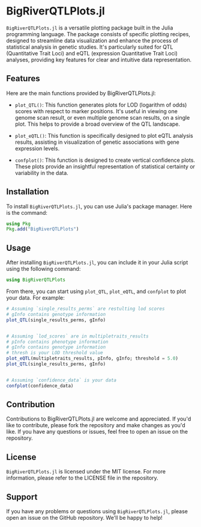 # BigRiverQTLPlots.jl

`BigRiverQTLPlots.jl` is a versatile plotting package built in the Julia programming language. The package consists of specific plotting recipes, designed to streamline data visualization and enhance the process of statistical analysis in genetic studies. It's particularly suited for QTL (Quantitative Trait Loci) and eQTL (expression Quantitative Trait Loci) analyses, providing key features for clear and intuitive data representation.

## Features
Here are the main functions provided by BigRiverQTLPlots.jl:

- `plot_QTL()`: This function generates plots for LOD (logarithm of odds) scores with respect to marker positions. It's useful in viewing one genome scan result, or even multiple genome scan results, on a single plot. This helps to provide a broad overview of the QTL landscape.

- `plot_eQTL()`: This function is specifically designed to plot eQTL analysis results, assisting in visualization of genetic associations with gene expression levels.

- `confplot()`: This function is designed to create vertical confidence plots. These plots provide an insightful representation of statistical certainty or variability in the data.

## Installation
To install `BigRiverQTLPlots.jl`, you can use Julia's package manager. Here is the command:

```julia
using Pkg
Pkg.add("BigRiverQTLPlots")

```

## Usage
After installing `BigRiverQTLPlots.jl`, you can include it in your Julia script using the following command:

```julia
using BigRiverQTLPlots
```

From there, you can start using `plot_QTL`, `plot_eQTL`, and `confplot` to plot your data. For example:

```julia
# Assuming `single_results_perms` are restulting lod scores
# gInfo contains genotype information  
plot_QTL(single_results_perms, gInfo)


# Assuming `lod_scores` are in multipletraits_results
# pInfo contains phenotype information
# gInfo contains genotype information  
# thresh is your LOD threshold value
plot_eQTL(multipletraits_results, pInfo, gInfo; threshold = 5.0)
plot_QTL(single_results_perms, gInfo)


# Assuming `confidence_data` is your data
confplot(confidence_data)
```

## Contribution
Contributions to BigRiverQTLPlots.jl are welcome and appreciated. If you'd like to contribute, please fork the repository and make changes as you'd like. If you have any questions or issues, feel free to open an issue on the repository.

## License
`BigRiverQTLPlots.jl` is licensed under the MIT license. For more information, please refer to the LICENSE file in the repository.

## Support
If you have any problems or questions using `BigRiverQTLPlots.jl`, please open an issue on the GitHub repository. We'll be happy to help!